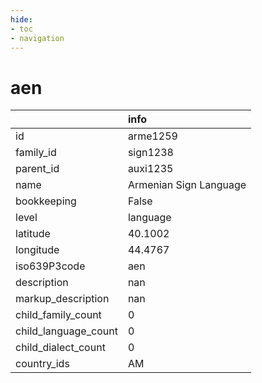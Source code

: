 ```yaml
---
hide:
- toc
- navigation
---
```

# aen
|                      | info                   |
|:---------------------|:-----------------------|
| id                   | arme1259               |
| family_id            | sign1238               |
| parent_id            | auxi1235               |
| name                 | Armenian Sign Language |
| bookkeeping          | False                  |
| level                | language               |
| latitude             | 40.1002                |
| longitude            | 44.4767                |
| iso639P3code         | aen                    |
| description          | nan                    |
| markup_description   | nan                    |
| child_family_count   | 0                      |
| child_language_count | 0                      |
| child_dialect_count  | 0                      |
| country_ids          | AM                     |